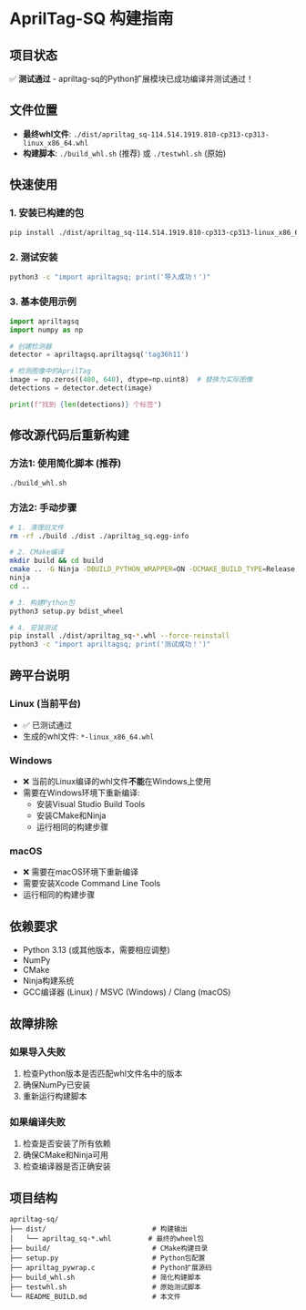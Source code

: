 # AprilTag-SQ 构建指南

## 项目状态
✅ **测试通过** - apriltag-sq的Python扩展模块已成功编译并测试通过！

## 文件位置
- **最终whl文件**: `./dist/apriltag_sq-114.514.1919.810-cp313-cp313-linux_x86_64.whl`
- **构建脚本**: `./build_whl.sh` (推荐) 或 `./testwhl.sh` (原始)

## 快速使用

### 1. 安装已构建的包
```bash
pip install ./dist/apriltag_sq-114.514.1919.810-cp313-cp313-linux_x86_64.whl --force-reinstall
```

### 2. 测试安装
```bash
python3 -c "import apriltagsq; print('导入成功！')"
```

### 3. 基本使用示例
```python
import apriltagsq
import numpy as np

# 创建检测器
detector = apriltagsq.apriltagsq('tag36h11')

# 检测图像中的AprilTag
image = np.zeros((480, 640), dtype=np.uint8)  # 替换为实际图像
detections = detector.detect(image)

print(f"找到 {len(detections)} 个标签")
```

## 修改源代码后重新构建

### 方法1: 使用简化脚本 (推荐)
```bash
./build_whl.sh
```

### 方法2: 手动步骤
```bash
# 1. 清理旧文件
rm -rf ./build ./dist ./apriltag_sq.egg-info

# 2. CMake编译
mkdir build && cd build
cmake .. -G Ninja -DBUILD_PYTHON_WRAPPER=ON -DCMAKE_BUILD_TYPE=Release
ninja
cd ..

# 3. 构建Python包
python3 setup.py bdist_wheel

# 4. 安装测试
pip install ./dist/apriltag_sq-*.whl --force-reinstall
python3 -c "import apriltagsq; print('测试成功！')"
```

## 跨平台说明

### Linux (当前平台)
- ✅ 已测试通过
- 生成的whl文件: `*-linux_x86_64.whl`

### Windows
- ❌ 当前的Linux编译的whl文件**不能**在Windows上使用
- 需要在Windows环境下重新编译:
  - 安装Visual Studio Build Tools
  - 安装CMake和Ninja
  - 运行相同的构建步骤

### macOS
- ❌ 需要在macOS环境下重新编译
- 需要安装Xcode Command Line Tools
- 运行相同的构建步骤

## 依赖要求
- Python 3.13 (或其他版本，需要相应调整)
- NumPy
- CMake
- Ninja构建系统
- GCC编译器 (Linux) / MSVC (Windows) / Clang (macOS)

## 故障排除

### 如果导入失败
1. 检查Python版本是否匹配whl文件名中的版本
2. 确保NumPy已安装
3. 重新运行构建脚本

### 如果编译失败
1. 检查是否安装了所有依赖
2. 确保CMake和Ninja可用
3. 检查编译器是否正确安装

## 项目结构
```
apriltag-sq/
├── dist/                          # 构建输出
│   └── apriltag_sq-*.whl         # 最终的wheel包
├── build/                         # CMake构建目录
├── setup.py                       # Python包配置
├── apriltag_pywrap.c              # Python扩展源码
├── build_whl.sh                   # 简化构建脚本
├── testwhl.sh                     # 原始测试脚本
└── README_BUILD.md                # 本文件
